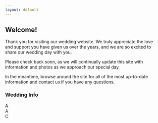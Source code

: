 ```yaml
---
layout: default
---
```


## Welcome! ##

Thank you for visiting our wedding website. We truly appreciate the love and support you have given us over the years, and we are so excited to share our wedding day with you.

Please check back soon, as we will continually update this site with information and photos as we approach our special day.

In the meantime, browse around the site for all of the most up-to-date information and contact us if you have any questions.

### Wedding Info ###

<div class="quick-links">
  <div class="quick-link">
    <a href="/events">
      <img class="photo">
    </a>
    <div>A</div>
  </div>

  <div class="quick-link">
    <a href="/travel">
      <img class="photo">
    </a>
    <div>A</div>
  </div>

  <div class="quick-link">
    <a href="/about">
      <img class="photo">
    </a>
    <div>C</div>
  </div>
</div>
